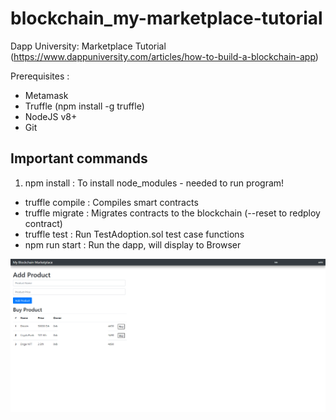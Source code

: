 # blockchain_my-marketplace-tutorial
Dapp University: Marketplace Tutorial
(https://www.dappuniversity.com/articles/how-to-build-a-blockchain-app)

Prerequisites :
- Metamask
- Truffle (npm install -g truffle)
- NodeJS v8+
- Git

Important commands
-----
1. npm install : To install node_modules - needed to run program!
- truffle compile : Compiles smart contracts
- truffle migrate : Migrates contracts to the blockchain (--reset to redploy contract)
- truffle test : Run TestAdoption.sol test case functions
- npm run start : Run the dapp, will display to Browser

![Alt text](https://github.com/alexander-bui/blockchain_my-marketplace-tutorial/blob/main/preview_dapp.png?raw=true "Title")

